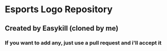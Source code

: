 # Esports Logo Repository
## Created by Easykill (cloned by me)

### If you want to add any, just use a pull request and i'll accept it
